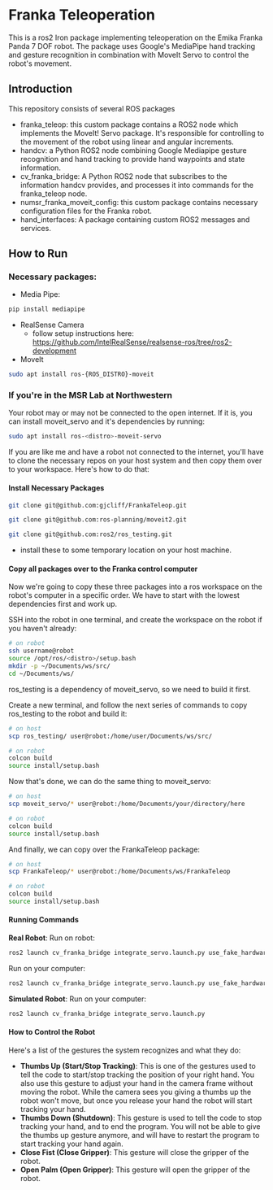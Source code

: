 # Franka Teleoperation

This is a ros2 Iron package implementing teleoperation on the Emika Franka Panda
7 DOF robot. The package uses Google's MediaPipe hand tracking and gesture
recognition in combination with MoveIt Servo to control the robot's movement.

## Introduction
This repository consists of several ROS packages
- franka_teleop: this custom package contains a ROS2 node which implements the
MoveIt! Servo package. It's responsible for controlling to the movement of the robot
using linear and angular increments.
- handcv: a Python ROS2 node combining Google Mediapipe gesture recognition and
hand tracking to provide hand waypoints and state information.
- cv_franka_bridge: A Python ROS2 node that subscribes to the information handcv
provides, and processes it into commands for the franka_teleop node.
- numsr_franka_moveit_config: this custom package contains necessary configuration
files for the Franka robot.
- hand_interfaces: A package containing custom ROS2 messages and services.

## How to Run
### Necessary packages:
* Media Pipe:
```sh
pip install mediapipe
```
* RealSense Camera
    * follow setup instructions here: https://github.com/IntelRealSense/realsense-ros/tree/ros2-development
* MoveIt
```sh
sudo apt install ros-{ROS_DISTRO}-moveit
```

### If you're in the MSR Lab at Northwestern
Your robot may or may not be connected to the open internet. If it is, you can install
moveit_servo and it's dependencies by running:
```sh
sudo apt install ros-<distro>-moveit-servo
```
If you are like me and have a robot not connected to the internet, you'll have to
clone the necessary repos on your host system and then copy them over to your
workspace. Here's how to do that:
#### Install Necessary Packages
```sh
git clone git@github.com:gjcliff/FrankaTeleop.git
```
```sh
git clone git@github.com:ros-planning/moveit2.git
```
```sh
git clone git@github.com:ros2/ros_testing.git
```
* install these to some temporary location on your host machine.

#### Copy all packages over to the Franka control computer
Now we're going to copy these three packages into a ros workspace on the robot's
computer in a specific order. We have to start with the lowest dependencies first
and work up.

SSH into the robot in one terminal, and create the workspace on the robot if you
haven't already:
```sh
# on robot
ssh username@robot
source /opt/ros/<distro>/setup.bash
mkdir -p ~/Documents/ws/src/
cd ~/Documents/ws/
```
ros_testing is a dependency of moveit_servo, so we need to build it first.

Create a new terminal, and follow the next series of commands to copy
ros_testing to the robot and build it:
```sh
# on host
scp ros_testing/ user@robot:/home/user/Documents/ws/src/
```
```sh
# on robot
colcon build
source install/setup.bash
```
Now that's done, we can do the same thing to moveit_servo:
```sh
# on host
scp moveit_servo/* user@robot:/home/Documents/your/directory/here
```
```sh
# on robot
colcon build
source install/setup.bash
```
And finally, we can copy over the FrankaTeleop package:
```sh
# on host
scp FrankaTeleop/* user@robot:/home/Documents/ws/FrankaTeleop
```
```sh
# on robot
colcon build
source install/setup.bash
```
#### Running Commands
**Real Robot**:
Run on robot:
```sh
ros2 launch cv_franka_bridge integrate_servo.launch.py use_fake_hardware:=false use_rviz:=false robot_ip:=panda0.robot use_realsense:=false run_franka_teleop:=true
```

Run on your computer:
```sh
ros2 launch cv_franka_bridge integrate_servo.launch.py use_fake_hardware:=false use_rviz:=true robot_ip:=panda0.robot use_realsense:=true run_franka_teleop:=false
```

**Simulated Robot**:
Run on your computer:
```sh
ros2 launch cv_franka_bridge integrate_servo.launch.py
```

#### How to Control the Robot
Here's a list of the gestures the system recognizes and what they do:
* **Thumbs Up (Start/Stop Tracking)**: This is one of the gestures used to tell the code to start/stop
tracking the position of your right hand. You also use this gesture to adjust
your hand in the camera frame without moving the robot. While the camera sees
you giving a thumbs up the robot won't move, but once you release your hand
the robot will start tracking your hand.
* **Thumbs Down (Shutdown)**: This gesture is used to tell the code to stop tracking your hand,
and to end the program. You will not be able to give the thumbs up gesture
anymore, and will have to restart the program to start tracking your hand again.
* **Close Fist (Close Gripper)**: This gesture will close the gripper of the robot.
* **Open Palm (Open Gripper)**: This gesture will open the gripper of the robot.
